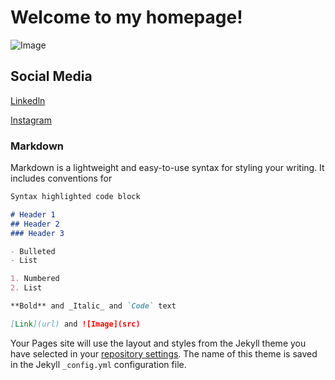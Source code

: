 # Welcome to my homepage!

![Image](https://chan811.github.io/images/imageChanly.png)


## Social Media
[Linkedln](https://www.linkedin.com/in/chanly-ly-89869519b/)

[Instagram](https://www.instagram.com/chan__811/)





### Markdown

Markdown is a lightweight and easy-to-use syntax for styling your writing. It includes conventions for

```markdown
Syntax highlighted code block

# Header 1
## Header 2
### Header 3

- Bulleted
- List

1. Numbered
2. List

**Bold** and _Italic_ and `Code` text

[Link](url) and ![Image](src)
```



Your Pages site will use the layout and styles from the Jekyll theme you have selected in your [repository settings](https://github.com/chan811/chan811.github.io/settings). The name of this theme is saved in the Jekyll `_config.yml` configuration file.



